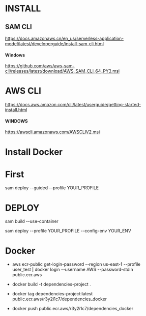 # INSTALL

## SAM CLI

https://docs.amazonaws.cn/en_us/serverless-application-model/latest/developerguide/install-sam-cli.html

#### Windows

https://github.com/aws/aws-sam-cli/releases/latest/download/AWS_SAM_CLI_64_PY3.msi

# AWS CLI
https://docs.aws.amazon.com/cli/latest/userguide/getting-started-install.html

#### WINDOWS

https://awscli.amazonaws.com/AWSCLIV2.msi

# Install Docker


# First
sam deploy --guided --profile YOUR_PROFILE

# DEPLOY

sam build --use-container

sam deploy --profile YOUR_PROFILE --config-env YOUR_ENV


# Docker

- aws ecr-public get-login-password --region us-east-1 --profile user_test | docker login --username AWS --password-stdin public.ecr.aws

- docker build -t dependencies-project .

- docker tag dependencies-project:latest public.ecr.aws/r3y2i1c7/dependencies_docker

- docker push public.ecr.aws/r3y2i1c7/dependencies_docker